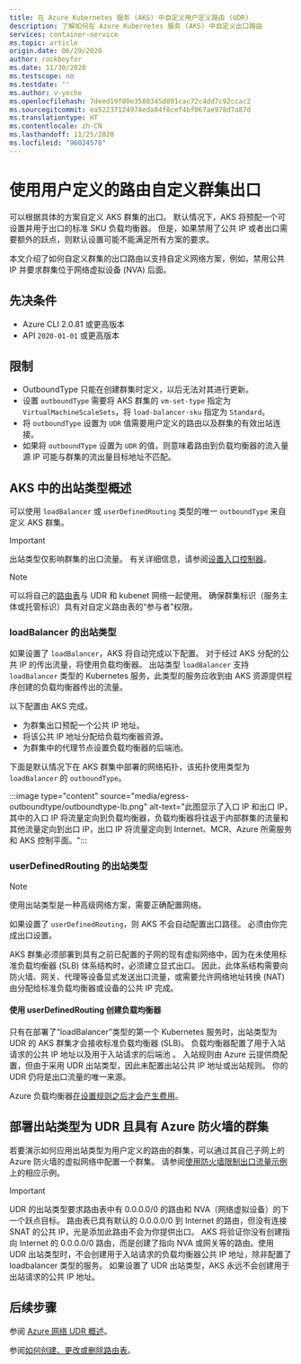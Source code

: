 ```yaml
---
title: 在 Azure Kubernetes 服务 (AKS) 中自定义用户定义路由 (UDR)
description: 了解如何在 Azure Kubernetes 服务 (AKS) 中自定义出口路由
services: container-service
ms.topic: article
origin.date: 06/29/2020
author: rockboyfor
ms.date: 11/30/2020
ms.testscope: no
ms.testdate: ''
ms.author: v-yeche
ms.openlocfilehash: 7deed19f80e3580345d891cac72c4dd7c92ccac2
ms.sourcegitcommit: ea52237124974eda84f8cef4bf067ae978d7a87d
ms.translationtype: HT
ms.contentlocale: zh-CN
ms.lasthandoff: 11/25/2020
ms.locfileid: "96024578"
---
```

<!--Verified on Prerequisites successfully-->
<!--Verified to dig function-->
# <a name="customize-cluster-egress-with-a-user-defined-route"></a>使用用户定义的路由自定义群集出口

可以根据具体的方案自定义 AKS 群集的出口。 默认情况下，AKS 将预配一个可设置并用于出口的标准 SKU 负载均衡器。 但是，如果禁用了公共 IP 或者出口需要额外的跃点，则默认设置可能不能满足所有方案的要求。

本文介绍了如何自定义群集的出口路由以支持自定义网络方案，例如，禁用公共 IP 并要求群集位于网络虚拟设备 (NVA) 后面。

## <a name="prerequisites"></a>先决条件
* Azure CLI 2.0.81 或更高版本
* API `2020-01-01` 或更高版本

## <a name="limitations"></a>限制
* OutboundType 只能在创建群集时定义，以后无法对其进行更新。
* 设置 `outboundType` 需要将 AKS 群集的 `vm-set-type` 指定为 `VirtualMachineScaleSets`，将 `load-balancer-sku` 指定为 `Standard`。
* 将 `outboundType` 设置为 `UDR` 值需要用户定义的路由以及群集的有效出站连接。
* 如果将 `outboundType` 设置为 `UDR` 的值，则意味着路由到负载均衡器的流入量源 IP 可能与群集的流出量目标地址不匹配。

## <a name="overview-of-outbound-types-in-aks"></a>AKS 中的出站类型概述

可以使用 `loadBalancer` 或 `userDefinedRouting` 类型的唯一 `outboundType` 来自定义 AKS 群集。

> [!IMPORTANT]
> 出站类型仅影响群集的出口流量。 有关详细信息，请参阅[设置入口控制器](ingress-basic.md)。

> [!NOTE]
> 可以将自己的[路由表][byo-route-table]与 UDR 和 kubenet 网络一起使用。 确保群集标识（服务主体或托管标识）具有对自定义路由表的“参与者”权限。

### <a name="outbound-type-of-loadbalancer"></a>loadBalancer 的出站类型

如果设置了 `loadBalancer`，AKS 将自动完成以下配置。 对于经过 AKS 分配的公共 IP 的传出流量，将使用负载均衡器。 出站类型 `loadBalancer` 支持 `loadBalancer` 类型的 Kubernetes 服务，此类型的服务应收到由 AKS 资源提供程序创建的负载均衡器传出的流量。

以下配置由 AKS 完成。
* 为群集出口预配一个公共 IP 地址。
* 将该公共 IP 地址分配给负载均衡器资源。
* 为群集中的代理节点设置负载均衡器的后端池。

下面是默认情况下在 AKS 群集中部署的网络拓扑，该拓扑使用类型为 `loadBalancer` 的 `outboundType`。

:::image type="content" source="media/egress-outboundtype/outboundtype-lb.png" alt-text="此图显示了入口 IP 和出口 IP，其中的入口 IP 将流量定向到负载均衡器，负载均衡器将往返于内部群集的流量和其他流量定向到出口 IP，出口 IP 将流量定向到 Internet、MCR、Azure 所需服务和 AKS 控制平面。":::

### <a name="outbound-type-of-userdefinedrouting"></a>userDefinedRouting 的出站类型

> [!NOTE]
> 使用出站类型是一种高级网络方案，需要正确配置网络。

如果设置了 `userDefinedRouting`，则 AKS 不会自动配置出口路径。 必须由你完成出口设置。

AKS 群集必须部署到具有之前已配置的子网的现有虚拟网络中，因为在未使用标准负载均衡器 (SLB) 体系结构时，必须建立显式出口。 因此，此体系结构需要向防火墙、网关、代理等设备显式发送出口流量，或需要允许网络地址转换 (NAT) 由分配给标准负载均衡器或设备的公共 IP 完成。

#### <a name="load-balancer-creation-with-userdefinedrouting"></a>使用 userDefinedRouting 创建负载均衡器

只有在部署了“loadBalancer”类型的第一个 Kubernetes 服务时，出站类型为 UDR 的 AKS 群集才会接收标准负载均衡器 (SLB)。 负载均衡器配置了用于入站请求的公共 IP 地址以及用于入站请求的后端池 。 入站规则由 Azure 云提供商配置，但由于采用 UDR 出站类型，因此未配置出站公共 IP 地址或出站规则。 你的 UDR 仍将是出口流量的唯一来源。

Azure 负载均衡器[在设置规则之后才会产生费用](https://www.azure.cn/pricing/details/load-balancer/)。

## <a name="deploy-a-cluster-with-outbound-type-of-udr-and-azure-firewall"></a>部署出站类型为 UDR 且具有 Azure 防火墙的群集

若要演示如何应用出站类型为用户定义的路由的群集，可以通过其自己子网上的 Azure 防火墙的虚拟网络中配置一个群集。 请参阅[使用防火墙限制出口流量示例](limit-egress-traffic.md#restrict-egress-traffic-using-azure-firewall)上的相应示例。

> [!IMPORTANT]
> UDR 的出站类型要求路由表中有 0.0.0.0/0 的路由和 NVA（网络虚拟设备）的下一个跃点目标。
> 路由表已具有默认的 0.0.0.0/0 到 Internet 的路由，但没有连接 SNAT 的公共 IP，光是添加此路由不会为你提供出口。 AKS 将验证你没有创建指向 Internet 的 0.0.0.0/0 路由，而是创建了指向 NVA 或网关等的路由。使用 UDR 出站类型时，不会创建用于入站请求的负载均衡器公共 IP 地址，除非配置了 loadbalancer 类型的服务。 如果设置了 UDR 出站类型，AKS 永远不会创建用于出站请求的公共 IP 地址。

## <a name="next-steps"></a>后续步骤

参阅 [Azure 网络 UDR 概述](../virtual-network/virtual-networks-udr-overview.md)。

参阅[如何创建、更改或删除路由表](../virtual-network/manage-route-table.md)。

<!-- LINKS - internal -->

[az-aks-get-credentials]: https://docs.azure.cn/cli/aks#az_aks_get_credentials
[byo-route-table]: configure-kubenet.md#bring-your-own-subnet-and-route-table-with-kubenet

<!-- Update_Description: update meta properties, wording update, update link -->